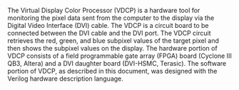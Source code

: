 The Virtual Display Color Processor (VDCP) is a hardware tool for monitoring the pixel data sent from the computer to the display via the Digital Video Interface (DVI) cable. The VDCP is a circuit board to be connected between the DVI cable and the DVI port. The VDCP circuit retrieves the red, green, and blue subpixel values of the target pixel and then shows the subpixel values on the display. The hardware portion of VDCP consists of a field programmable gate array (FPGA) board (Cyclone III QB3, Altera) and a DVI daughter board (DVI-HSMC, Terasic). The software portion of VDCP, as described in this document, was designed with the Verilog hardware description language.